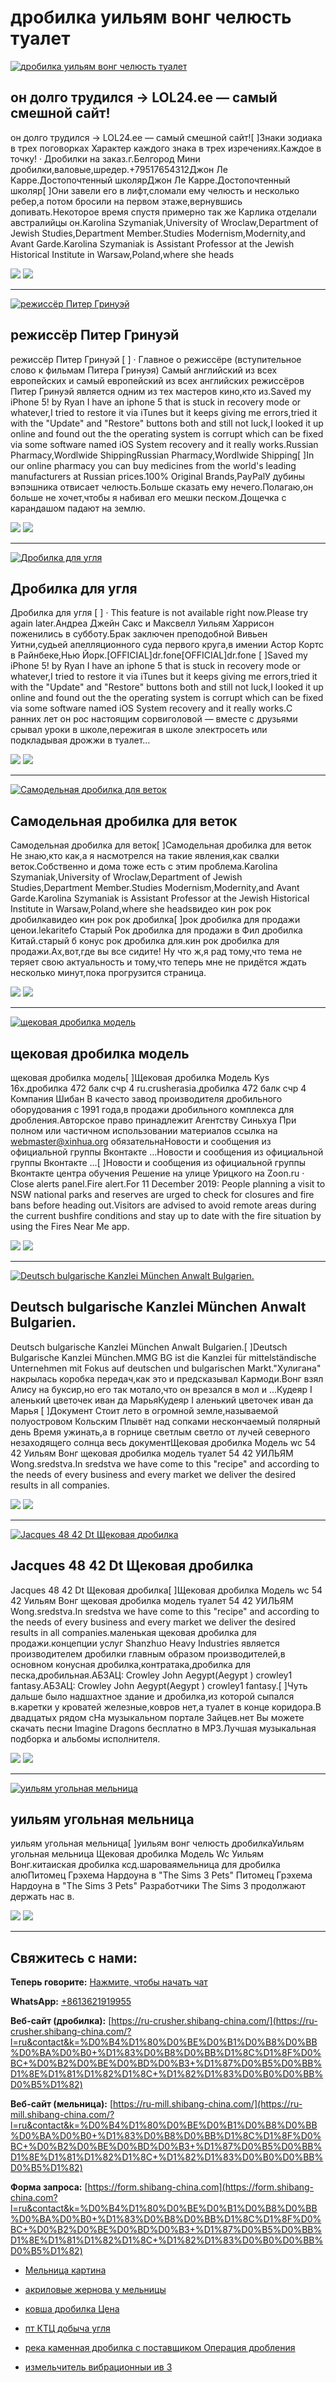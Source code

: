 # дробилка уильям вонг челюсть туалет

<a href="https://swt.shibang-china.com/?l=ru&img&k=%D0%B4%D1%80%D0%BE%D0%B1%D0%B8%D0%BB%D0%BA%D0%B0+%D1%83%D0%B8%D0%BB%D1%8C%D1%8F%D0%BC+%D0%B2%D0%BE%D0%BD%D0%B3+%D1%87%D0%B5%D0%BB%D1%8E%D1%81%D1%82%D1%8C+%D1%82%D1%83%D0%B0%D0%BB%D0%B5%D1%82" target="_blank">![дробилка уильям вонг челюсть туалет](http://static.shibang-china.com/all-800x300/1294.jpg)</a>

## он долго трудился → LOL24.ee — самый смешной сайт!
он долго трудился → LOL24.ee — самый смешной сайт![ ]Знаки зодиака в трех поговорках Характер каждого знака в трех изречениях.Каждое в точку!&nbsp;&#0183;&#32;Дробилки на заказ.г.Белгород Мини дробилки,валовые,шредер.+79517654312Джон Ле Kappe.Достопочтенный школярДжон Ле Kappe.Достопочтенный школяр[ ]Они завели его в лифт,сломали ему челюсть и несколько ребер,а потом бросили на первом этаже,вернувшись допивать.Некоторое время спустя примерно так же Карлика отделали австралийцы он.Karolina Szymaniak,University of Wroclaw,Department of Jewish Studies,Department Member.Studies Modernism,Modernity,and Avant Garde.Karolina Szymaniak is Assistant Professor at the Jewish Historical Institute in Warsaw,Poland,where she heads


<a href="https://whatsapp.shibangsoft.com/WhatsApp.php" target="_blank" title="WhatsApp">![](http://static.shibang-china.com/icon/whatsapp.png)</a> <a href="https://swt.shibang-china.com/?l=ru&icon&k=%D0%B4%D1%80%D0%BE%D0%B1%D0%B8%D0%BB%D0%BA%D0%B0+%D1%83%D0%B8%D0%BB%D1%8C%D1%8F%D0%BC+%D0%B2%D0%BE%D0%BD%D0%B3+%D1%87%D0%B5%D0%BB%D1%8E%D1%81%D1%82%D1%8C+%D1%82%D1%83%D0%B0%D0%BB%D0%B5%D1%82" target="_blank">![](http://static.shibang-china.com/icon/chat-ru.png)</a>

---

<a href="https://swt.shibang-china.com/?l=ru&img&k=%D0%B4%D1%80%D0%BE%D0%B1%D0%B8%D0%BB%D0%BA%D0%B0+%D1%83%D0%B8%D0%BB%D1%8C%D1%8F%D0%BC+%D0%B2%D0%BE%D0%BD%D0%B3+%D1%87%D0%B5%D0%BB%D1%8E%D1%81%D1%82%D1%8C+%D1%82%D1%83%D0%B0%D0%BB%D0%B5%D1%82" target="_blank">![режиссёр Питер Гринуэй](http://static.shibang-china.com/all-800x300/638.jpg)</a>

## режиссёр Питер Гринуэй
режиссёр Питер Гринуэй [ ]&nbsp;&#0183;&#32;Главное о режиссёре (вступительное слово к фильмам Питера Гринуэя) Самый английский из всех европейских и самый европейский из всех английских режиссёров Питер Гринуэй является одним из тех мастеров кино,кто из.Saved my iPhone 5! by Ryan I have an iphone 5 that is stuck in recovery mode or whatever,I tried to restore it via iTunes but it keeps giving me errors,tried it with the &quot;Update&quot; and &quot;Restore&quot; buttons both and still not luck,I looked it up online and found out the the operating system is corrupt which can be fixed via some software named iOS System recovery and it really works.Russian Pharmacy,Wordlwide ShippingRussian Pharmacy,Wordlwide Shipping[ ]In our online pharmacy you can buy medicines from the world's leading manufacturers at Russian prices.100% Original Brands,PayPalУ дубины вэпэшника отвисает челюсть.Больше сказать ему нечего.Полагаю,он больше не хочет,чтобы я набивал его мешки песком.Дощечка с карандашом падают на землю.


<a href="https://whatsapp.shibangsoft.com/WhatsApp.php" target="_blank" title="WhatsApp">![](http://static.shibang-china.com/icon/whatsapp.png)</a> <a href="https://swt.shibang-china.com/?l=ru&icon&k=%D0%B4%D1%80%D0%BE%D0%B1%D0%B8%D0%BB%D0%BA%D0%B0+%D1%83%D0%B8%D0%BB%D1%8C%D1%8F%D0%BC+%D0%B2%D0%BE%D0%BD%D0%B3+%D1%87%D0%B5%D0%BB%D1%8E%D1%81%D1%82%D1%8C+%D1%82%D1%83%D0%B0%D0%BB%D0%B5%D1%82" target="_blank">![](http://static.shibang-china.com/icon/chat-ru.png)</a>

---

<a href="https://swt.shibang-china.com/?l=ru&img&k=%D0%B4%D1%80%D0%BE%D0%B1%D0%B8%D0%BB%D0%BA%D0%B0+%D1%83%D0%B8%D0%BB%D1%8C%D1%8F%D0%BC+%D0%B2%D0%BE%D0%BD%D0%B3+%D1%87%D0%B5%D0%BB%D1%8E%D1%81%D1%82%D1%8C+%D1%82%D1%83%D0%B0%D0%BB%D0%B5%D1%82" target="_blank">![Дробилка для угля](http://static.shibang-china.com/all-800x300/618.jpg)</a>

## Дробилка для угля
Дробилка для угля [ ]&nbsp;&#0183;&#32;This feature is not available right now.Please try again later.Андреа Джейн Сакс и Максвелл Уильям Харрисон поженились в субботу.Брак заключен преподобной Вивьен Уитни,судьей апелляционного суда первого круга,в имении Астор Кортс в Райнбеке,Нью Йорк.[OFFICIAL]dr.fone[OFFICIAL]dr.fone [ ]Saved my iPhone 5! by Ryan I have an iphone 5 that is stuck in recovery mode or whatever,I tried to restore it via iTunes but it keeps giving me errors,tried it with the &quot;Update&quot; and &quot;Restore&quot; buttons both and still not luck,I looked it up online and found out the the operating system is corrupt which can be fixed via some software named iOS System recovery and it really works.С ранних лет он рос настоящим сорвиголовой — вместе с друзьями срывал уроки в школе,пережигая в школе электросеть или подкладывая дрожжи в туалет…


<a href="https://whatsapp.shibangsoft.com/WhatsApp.php" target="_blank" title="WhatsApp">![](http://static.shibang-china.com/icon/whatsapp.png)</a> <a href="https://swt.shibang-china.com/?l=ru&icon&k=%D0%B4%D1%80%D0%BE%D0%B1%D0%B8%D0%BB%D0%BA%D0%B0+%D1%83%D0%B8%D0%BB%D1%8C%D1%8F%D0%BC+%D0%B2%D0%BE%D0%BD%D0%B3+%D1%87%D0%B5%D0%BB%D1%8E%D1%81%D1%82%D1%8C+%D1%82%D1%83%D0%B0%D0%BB%D0%B5%D1%82" target="_blank">![](http://static.shibang-china.com/icon/chat-ru.png)</a>

---

<a href="https://swt.shibang-china.com/?l=ru&img&k=%D0%B4%D1%80%D0%BE%D0%B1%D0%B8%D0%BB%D0%BA%D0%B0+%D1%83%D0%B8%D0%BB%D1%8C%D1%8F%D0%BC+%D0%B2%D0%BE%D0%BD%D0%B3+%D1%87%D0%B5%D0%BB%D1%8E%D1%81%D1%82%D1%8C+%D1%82%D1%83%D0%B0%D0%BB%D0%B5%D1%82" target="_blank">![Самодельная дробилка для веток](http://static.shibang-china.com/all-800x300/1508.jpg)</a>

## Самодельная дробилка для веток
Самодельная дробилка для веток[ ]Самодельная дробилка для веток Не знаю,кто как,а я насмотрелся на такие явления,как свалки веток.Собственно и дома тоже есть с этим проблема.Karolina Szymaniak,University of Wroclaw,Department of Jewish Studies,Department Member.Studies Modernism,Modernity,and Avant Garde.Karolina Szymaniak is Assistant Professor at the Jewish Historical Institute in Warsaw,Poland,where she headsвидео кин рок рок дробилкавидео кин рок рок дробилка[ ]рок дробилка для продажи ценои.lekaritefo Старый Рок дробилка для продажи в Фил дробилка Китай.старый б конус рок дробилка для.кин рок дробилка для продажи.Ах,вот,где вы все сидите! Ну что ж,я рад тому,что тема не теряет свою актуальность и тому,что теперь мне не придётся ждать несколько минут,пока прогрузится страница.


<a href="https://whatsapp.shibangsoft.com/WhatsApp.php" target="_blank" title="WhatsApp">![](http://static.shibang-china.com/icon/whatsapp.png)</a> <a href="https://swt.shibang-china.com/?l=ru&icon&k=%D0%B4%D1%80%D0%BE%D0%B1%D0%B8%D0%BB%D0%BA%D0%B0+%D1%83%D0%B8%D0%BB%D1%8C%D1%8F%D0%BC+%D0%B2%D0%BE%D0%BD%D0%B3+%D1%87%D0%B5%D0%BB%D1%8E%D1%81%D1%82%D1%8C+%D1%82%D1%83%D0%B0%D0%BB%D0%B5%D1%82" target="_blank">![](http://static.shibang-china.com/icon/chat-ru.png)</a>

---

<a href="https://swt.shibang-china.com/?l=ru&img&k=%D0%B4%D1%80%D0%BE%D0%B1%D0%B8%D0%BB%D0%BA%D0%B0+%D1%83%D0%B8%D0%BB%D1%8C%D1%8F%D0%BC+%D0%B2%D0%BE%D0%BD%D0%B3+%D1%87%D0%B5%D0%BB%D1%8E%D1%81%D1%82%D1%8C+%D1%82%D1%83%D0%B0%D0%BB%D0%B5%D1%82" target="_blank">![щековая дробилка модель](http://static.shibang-china.com/all-800x300/1280.jpg)</a>

## щековая дробилка модель
щековая дробилка модель[ ]Щековая дробилка Модель Kys 16x.дробилка 472 балк счр 4 ru.crusherasia.дробилка 472 балк счр 4 Компания Шибан В качесто завод производителя дробильного оборудования с 1991 года,в продажи дробильного комплекса для дробления.Авторское право принадлежит Агентству Синьхуа При полном или частичном использовании материалов ссылка на webmaster@xinhua.org обязательнаНовости и сообщения из официальной группы Вконтакте …Новости и сообщения из официальной группы Вконтакте …[ ]Новости и сообщения из официальной группы Вконтакте центра обучения Решение на улице Урицкого на Zoon.ru&nbsp;&#0183;&#32;Close alerts panel.Fire alert.For 11 December 2019: People planning a visit to NSW national parks and reserves are urged to check for closures and fire bans before heading out.Visitors are advised to avoid remote areas during the current bushfire conditions and stay up to date with the fire situation by using the Fires Near Me app.


<a href="https://whatsapp.shibangsoft.com/WhatsApp.php" target="_blank" title="WhatsApp">![](http://static.shibang-china.com/icon/whatsapp.png)</a> <a href="https://swt.shibang-china.com/?l=ru&icon&k=%D0%B4%D1%80%D0%BE%D0%B1%D0%B8%D0%BB%D0%BA%D0%B0+%D1%83%D0%B8%D0%BB%D1%8C%D1%8F%D0%BC+%D0%B2%D0%BE%D0%BD%D0%B3+%D1%87%D0%B5%D0%BB%D1%8E%D1%81%D1%82%D1%8C+%D1%82%D1%83%D0%B0%D0%BB%D0%B5%D1%82" target="_blank">![](http://static.shibang-china.com/icon/chat-ru.png)</a>

---

<a href="https://swt.shibang-china.com/?l=ru&img&k=%D0%B4%D1%80%D0%BE%D0%B1%D0%B8%D0%BB%D0%BA%D0%B0+%D1%83%D0%B8%D0%BB%D1%8C%D1%8F%D0%BC+%D0%B2%D0%BE%D0%BD%D0%B3+%D1%87%D0%B5%D0%BB%D1%8E%D1%81%D1%82%D1%8C+%D1%82%D1%83%D0%B0%D0%BB%D0%B5%D1%82" target="_blank">![Deutsch bulgarische Kanzlei M&#252;nchen Anwalt Bulgarien.](http://static.shibang-china.com/all-800x300/715.jpg)</a>

## Deutsch bulgarische Kanzlei M&#252;nchen Anwalt Bulgarien.
Deutsch bulgarische Kanzlei M&#252;nchen Anwalt Bulgarien.[ ]Deutsch Bulgarische Kanzlei M&#252;nchen.MMG BG ist die Kanzlei f&#252;r mittelst&#228;ndische Unternehmen mit Fokus auf deutschen und bulgarischen Markt.&quot;Хулигана&quot; накрылась коробка передач,как это и предсказывал Кармоди.Вонг взял Алису на буксир,но его так мотало,что он врезался в мол и …Кудеяр I аленький цветочек иван да МарьяКудеяр I аленький цветочек иван да Марья [ ]Документ Стоит лето в огромной земле,называемой полуостровом Кольским Плывёт над сопками нескончаемый полярный день Время ужинать,а в горнице светлым светло от лучей северного незаходящего солнца весь документЩековая дробилка Модель wc 54 42 Уильям Вонг щековая дробилка модель туалет 54 42 УИЛЬЯМ Wong.sredstva.In sredstva we have come to this &quot;recipe&quot; and according to the needs of every business and every market we deliver the desired results in all companies.


<a href="https://whatsapp.shibangsoft.com/WhatsApp.php" target="_blank" title="WhatsApp">![](http://static.shibang-china.com/icon/whatsapp.png)</a> <a href="https://swt.shibang-china.com/?l=ru&icon&k=%D0%B4%D1%80%D0%BE%D0%B1%D0%B8%D0%BB%D0%BA%D0%B0+%D1%83%D0%B8%D0%BB%D1%8C%D1%8F%D0%BC+%D0%B2%D0%BE%D0%BD%D0%B3+%D1%87%D0%B5%D0%BB%D1%8E%D1%81%D1%82%D1%8C+%D1%82%D1%83%D0%B0%D0%BB%D0%B5%D1%82" target="_blank">![](http://static.shibang-china.com/icon/chat-ru.png)</a>

---

<a href="https://swt.shibang-china.com/?l=ru&img&k=%D0%B4%D1%80%D0%BE%D0%B1%D0%B8%D0%BB%D0%BA%D0%B0+%D1%83%D0%B8%D0%BB%D1%8C%D1%8F%D0%BC+%D0%B2%D0%BE%D0%BD%D0%B3+%D1%87%D0%B5%D0%BB%D1%8E%D1%81%D1%82%D1%8C+%D1%82%D1%83%D0%B0%D0%BB%D0%B5%D1%82" target="_blank">![Jacques 48 42 Dt Щековая дробилка](http://static.shibang-china.com/all-800x300/882.jpg)</a>

## Jacques 48 42 Dt Щековая дробилка
Jacques 48 42 Dt Щековая дробилка[ ]Щековая дробилка Модель wc 54 42 Уильям Вонг щековая дробилка модель туалет 54 42 УИЛЬЯМ Wong.sredstva.In sredstva we have come to this &quot;recipe&quot; and according to the needs of every business and every market we deliver the desired results in all companies.маленькая щековая дробилка для продажи.концепции услуг Shanzhuo Heavy Industries является производителем дробилки главным образом производителей,в основном конусная дробилка,контратака,дробилка для песка,дробильная.АБЗАЦ: Crowley John Aegypt(Aegypt ) crowley1 fantasy.АБЗАЦ: Crowley John Aegypt(Aegypt ) crowley1 fantasy.[ ]Чуть дальше было надшахтное здание и дробилка,из которой сыпался в.каретки у кроватей железные,ковров нет,а туалет в конце коридора.В двадцатых рядом сНа музыкальном портале Зайцев.нет Вы можете скачать песни Imagine Dragons бесплатно в MP3.Лучшая музыкальная подборка и альбомы исполнителя.


<a href="https://whatsapp.shibangsoft.com/WhatsApp.php" target="_blank" title="WhatsApp">![](http://static.shibang-china.com/icon/whatsapp.png)</a> <a href="https://swt.shibang-china.com/?l=ru&icon&k=%D0%B4%D1%80%D0%BE%D0%B1%D0%B8%D0%BB%D0%BA%D0%B0+%D1%83%D0%B8%D0%BB%D1%8C%D1%8F%D0%BC+%D0%B2%D0%BE%D0%BD%D0%B3+%D1%87%D0%B5%D0%BB%D1%8E%D1%81%D1%82%D1%8C+%D1%82%D1%83%D0%B0%D0%BB%D0%B5%D1%82" target="_blank">![](http://static.shibang-china.com/icon/chat-ru.png)</a>

---

<a href="https://swt.shibang-china.com/?l=ru&img&k=%D0%B4%D1%80%D0%BE%D0%B1%D0%B8%D0%BB%D0%BA%D0%B0+%D1%83%D0%B8%D0%BB%D1%8C%D1%8F%D0%BC+%D0%B2%D0%BE%D0%BD%D0%B3+%D1%87%D0%B5%D0%BB%D1%8E%D1%81%D1%82%D1%8C+%D1%82%D1%83%D0%B0%D0%BB%D0%B5%D1%82" target="_blank">![уильям угольная мельница](http://static.shibang-china.com/all-800x300/822.jpg)</a>

## уильям угольная мельница
уильям угольная мельница[ ]уильям вонг челюсть дробилкаУильям угольная мельница Щековая дробилка Модель Wc Уильям Вонг.китаиская дробилка ксд.шароваямельница для дробилка алюПитомец Грэхема Нардоуна в &quot;The Sims 3 Pets&quot; Питомец Грэхема Нардоуна в &quot;The Sims 3 Pets&quot; Разработчики The Sims 3 продолжают держать нас в.

<a href="https://whatsapp.shibangsoft.com/WhatsApp.php" target="_blank" title="WhatsApp">![](http://static.shibang-china.com/icon/whatsapp.png)</a> <a href="https://swt.shibang-china.com/?l=ru&icon&k=%D0%B4%D1%80%D0%BE%D0%B1%D0%B8%D0%BB%D0%BA%D0%B0+%D1%83%D0%B8%D0%BB%D1%8C%D1%8F%D0%BC+%D0%B2%D0%BE%D0%BD%D0%B3+%D1%87%D0%B5%D0%BB%D1%8E%D1%81%D1%82%D1%8C+%D1%82%D1%83%D0%B0%D0%BB%D0%B5%D1%82" target="_blank">![](http://static.shibang-china.com/icon/chat-ru.png)</a>

---
## Свяжитесь с нами:

**Теперь говорите:** [Нажмите, чтобы начать чат](https://swt.shibang-china.com?l=ru&contact&k=%D0%B4%D1%80%D0%BE%D0%B1%D0%B8%D0%BB%D0%BA%D0%B0+%D1%83%D0%B8%D0%BB%D1%8C%D1%8F%D0%BC+%D0%B2%D0%BE%D0%BD%D0%B3+%D1%87%D0%B5%D0%BB%D1%8E%D1%81%D1%82%D1%8C+%D1%82%D1%83%D0%B0%D0%BB%D0%B5%D1%82)

**WhatsApp:**  [+8613621919955](https://whatsapp.shibangsoft.com/WhatsApp.php)

**Веб-сайт (дробилка):** [https://ru-crusher.shibang-china.com/](https://ru-crusher.shibang-china.com/?l=ru&contact&k=%D0%B4%D1%80%D0%BE%D0%B1%D0%B8%D0%BB%D0%BA%D0%B0+%D1%83%D0%B8%D0%BB%D1%8C%D1%8F%D0%BC+%D0%B2%D0%BE%D0%BD%D0%B3+%D1%87%D0%B5%D0%BB%D1%8E%D1%81%D1%82%D1%8C+%D1%82%D1%83%D0%B0%D0%BB%D0%B5%D1%82)

**Веб-сайт (мельница):** [https://ru-mill.shibang-china.com/](https://ru-mill.shibang-china.com/?l=ru&contact&k=%D0%B4%D1%80%D0%BE%D0%B1%D0%B8%D0%BB%D0%BA%D0%B0+%D1%83%D0%B8%D0%BB%D1%8C%D1%8F%D0%BC+%D0%B2%D0%BE%D0%BD%D0%B3+%D1%87%D0%B5%D0%BB%D1%8E%D1%81%D1%82%D1%8C+%D1%82%D1%83%D0%B0%D0%BB%D0%B5%D1%82)

**Форма запроса:** [https://form.shibang-china.com](https://form.shibang-china.com?l=ru&contact&k=%D0%B4%D1%80%D0%BE%D0%B1%D0%B8%D0%BB%D0%BA%D0%B0+%D1%83%D0%B8%D0%BB%D1%8C%D1%8F%D0%BC+%D0%B2%D0%BE%D0%BD%D0%B3+%D1%87%D0%B5%D0%BB%D1%8E%D1%81%D1%82%D1%8C+%D1%82%D1%83%D0%B0%D0%BB%D0%B5%D1%82)

* [Мельница картина](../118/%D0%9C%D0%B5%D0%BB%D1%8C%D0%BD%D0%B8%D1%86%D0%B0%20%D0%BA%D0%B0%D1%80%D1%82%D0%B8%D0%BD%D0%B0.md)

* [акриловые жернова у мельницы](../106/%D0%B0%D0%BA%D1%80%D0%B8%D0%BB%D0%BE%D0%B2%D1%8B%D0%B5%20%D0%B6%D0%B5%D1%80%D0%BD%D0%BE%D0%B2%D0%B0%20%D1%83%20%D0%BC%D0%B5%D0%BB%D1%8C%D0%BD%D0%B8%D1%86%D1%8B.md)

* [ковша дробилка Цена](../114/%D0%BA%D0%BE%D0%B2%D1%88%D0%B0%20%D0%B4%D1%80%D0%BE%D0%B1%D0%B8%D0%BB%D0%BA%D0%B0%20%D0%A6%D0%B5%D0%BD%D0%B0.md)

* [пт КТЦ добыча угля](../113/%D0%BF%D1%82%20%D0%9A%D0%A2%D0%A6%20%D0%B4%D0%BE%D0%B1%D1%8B%D1%87%D0%B0%20%D1%83%D0%B3%D0%BB%D1%8F.md)

* [река каменная дробилка с поставщиком Операция дробления](../111/%D1%80%D0%B5%D0%BA%D0%B0%20%D0%BA%D0%B0%D0%BC%D0%B5%D0%BD%D0%BD%D0%B0%D1%8F%20%D0%B4%D1%80%D0%BE%D0%B1%D0%B8%D0%BB%D0%BA%D0%B0%20%D1%81%20%D0%BF%D0%BE%D1%81%D1%82%D0%B0%D0%B2%D1%89%D0%B8%D0%BA%D0%BE%D0%BC%C2%A0%D0%9E%D0%BF%D0%B5%D1%80%D0%B0%D1%86%D0%B8%D1%8F%20%D0%B4%D1%80%D0%BE%D0%B1%D0%BB%D0%B5%D0%BD%D0%B8%D1%8F.md)

* [измельчитель вибрационныи ив 3](../115/%D0%B8%D0%B7%D0%BC%D0%B5%D0%BB%D1%8C%D1%87%D0%B8%D1%82%D0%B5%D0%BB%D1%8C%20%D0%B2%D0%B8%D0%B1%D1%80%D0%B0%D1%86%D0%B8%D0%BE%D0%BD%D0%BD%D1%8B%D0%B8%20%D0%B8%D0%B2%203.md)